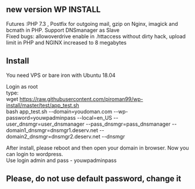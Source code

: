 new version WP INSTALL
---
Futures :PHP 7.3 , Postfix for outgoing mail, gzip on Nginx, imagick and bcmath in PHP. Support DNSmanager as Slave<br>
Fixed bugs: allowoverdrive enable in .httaccess without dirty hack, upload limit in PHP and NGINX increased to 8 megabytes <br>  

Install
--
You need VPS or bare iron with Ubuntu 18.04 <br>

Login as root
<br>
type:
<br>
wget https://raw.githubusercontent.com/piroman99/wp-install/master/test/app_test.sh
<br>
bash app_test.sh --domain=youdoman.com --wp-password=youwpadminpass --local=en_US --user_dnsmgr=user_dnsmanager --pass_dnsmgr=pass_dnsmanager --domain1_dnsmgr=dnsmgr1.deserv.net --domain2_dnsmgr=dnsmgr2.deserv.net --dnsmgr 
<br>

After install, please reboot and then open your domain in browser. Now you can login to wordpress.
<br>
Use login admin and pass - youwpadminpass

Please, do not use default password, change it
--
